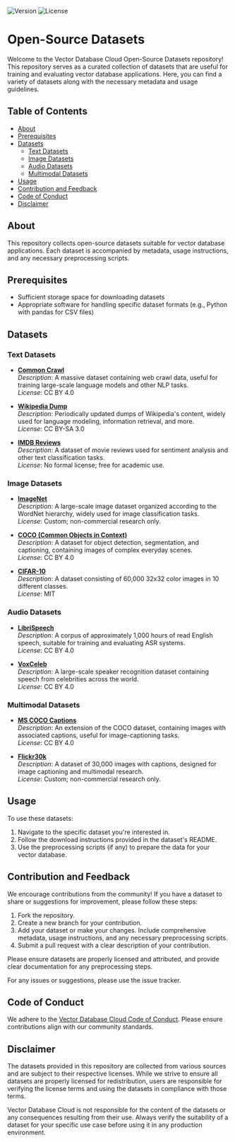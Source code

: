 ![Version](https://img.shields.io/badge/version-1.0.0-blue.svg)
![License](https://img.shields.io/badge/license-MIT-green.svg)

# Open-Source Datasets

Welcome to the Vector Database Cloud Open-Source Datasets repository! This repository serves as a curated collection of datasets that are useful for training and evaluating vector database applications. Here, you can find a variety of datasets along with the necessary metadata and usage guidelines.

## Table of Contents

- [About](#about)
- [Prerequisites](#prerequisites)
- [Datasets](#datasets)
  - [Text Datasets](#text-datasets)
  - [Image Datasets](#image-datasets)
  - [Audio Datasets](#audio-datasets)
  - [Multimodal Datasets](#multimodal-datasets)
- [Usage](#usage)
- [Contribution and Feedback](#contribution-and-feedback)
- [Code of Conduct](#code-of-conduct)
- [Disclaimer](#disclaimer)


## About

This repository collects open-source datasets suitable for vector database applications. Each dataset is accompanied by metadata, usage instructions, and any necessary preprocessing scripts.

## Prerequisites

- Sufficient storage space for downloading datasets
- Appropriate software for handling specific dataset formats (e.g., Python with pandas for CSV files)


## Datasets

### Text Datasets

- **[Common Crawl](https://commoncrawl.org/)**  
  *Description*: A massive dataset containing web crawl data, useful for training large-scale language models and other NLP tasks.  
  *License*: CC BY 4.0

- **[Wikipedia Dump](https://dumps.wikimedia.org/)**  
  *Description*: Periodically updated dumps of Wikipedia's content, widely used for language modeling, information retrieval, and more.  
  *License*: CC BY-SA 3.0

- **[IMDB Reviews](https://ai.stanford.edu/~amaas/data/sentiment/)**  
  *Description*: A dataset of movie reviews used for sentiment analysis and other text classification tasks.  
  *License*: No formal license; free for academic use.

### Image Datasets

- **[ImageNet](http://www.image-net.org/)**  
  *Description*: A large-scale image dataset organized according to the WordNet hierarchy, widely used for image classification tasks.  
  *License*: Custom; non-commercial research only.

- **[COCO (Common Objects in Context)](https://cocodataset.org/)**  
  *Description*: A dataset for object detection, segmentation, and captioning, containing images of complex everyday scenes.  
  *License*: CC BY 4.0

- **[CIFAR-10](https://www.cs.toronto.edu/~kriz/cifar.html)**  
  *Description*: A dataset consisting of 60,000 32x32 color images in 10 different classes.  
  *License*: MIT

### Audio Datasets

- **[LibriSpeech](https://www.openslr.org/12/)**  
  *Description*: A corpus of approximately 1,000 hours of read English speech, suitable for training and evaluating ASR systems.  
  *License*: CC BY 4.0

- **[VoxCeleb](http://www.robots.ox.ac.uk/~vgg/data/voxceleb/)**  
  *Description*: A large-scale speaker recognition dataset containing speech from celebrities across the world.  
  *License*: CC BY 4.0

### Multimodal Datasets

- **[MS COCO Captions](https://cocodataset.org/#captions-2015)**  
  *Description*: An extension of the COCO dataset, containing images with associated captions, useful for image-captioning tasks.  
  *License*: CC BY 4.0

- **[Flickr30k](http://shannon.cs.illinois.edu/DenotationGraph/)**  
  *Description*: A dataset of 30,000 images with captions, designed for image captioning and multimodal research.  
  *License*: Custom; non-commercial research only.

## Usage

To use these datasets:

1. Navigate to the specific dataset you're interested in.
2. Follow the download instructions provided in the dataset's README.
3. Use the preprocessing scripts (if any) to prepare the data for your vector database.

## Contribution and Feedback

We encourage contributions from the community! If you have a dataset to share or suggestions for improvement, please follow these steps:

1. Fork the repository.
2. Create a new branch for your contribution.
3. Add your dataset or make your changes. Include comprehensive metadata, usage instructions, and any necessary preprocessing scripts.
4. Submit a pull request with a clear description of your contribution.

Please ensure datasets are properly licensed and attributed, and provide clear documentation for any preprocessing steps.

For any issues or suggestions, please use the issue tracker.


## Code of Conduct

We adhere to the [Vector Database Cloud Code of Conduct](https://github.com/VectorDBCloud/Community/blob/main/CODE_OF_CONDUCT.md). Please ensure contributions align with our community standards.


## Disclaimer

The datasets provided in this repository are collected from various sources and are subject to their respective licenses. While we strive to ensure all datasets are properly licensed for redistribution, users are responsible for verifying the license terms and using the datasets in compliance with those terms.

Vector Database Cloud is not responsible for the content of the datasets or any consequences resulting from their use. Always verify the suitability of a dataset for your specific use case before using it in any production environment.
